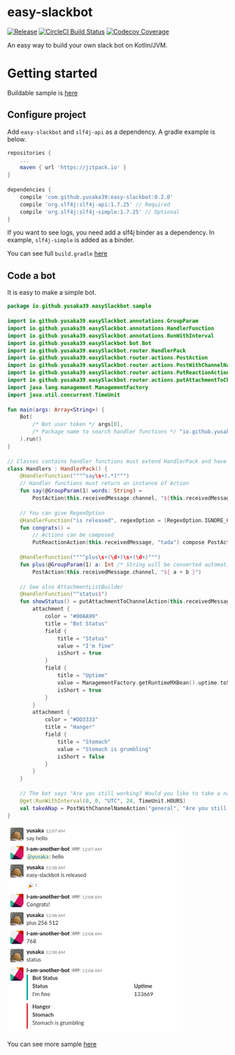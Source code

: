 # easy-slackbot
 [![Release](https://img.shields.io/jitpack/v/yusaka39/easy-slackbot.svg)](https://jitpack.io/#yusaka39/easy-slackbot)
[![CircleCI Build Status](https://img.shields.io/circleci/project/github/yusaka39/easy-slackbot/master.svg)](https://circleci.com/gh/yusaka39/easy-slackbot)
[![Codecov Coverage](https://img.shields.io/codecov/c/github/yusaka39/easy-slackbot/develop.svg)](https://codecov.io/gh/yusaka39/easy-slackbot)

An easy way to build your own slack bot on Kotlin/JVM.

# Getting started
Buildable sample is [here](./sample)

## Configure project
Add `easy-slackbot` and `slf4j-api` as a dependency. A gradle example is below.

```gradle
repositories {
    ...
    maven { url 'https://jitpack.io' }
}

dependencies {
    compile 'com.github.yusaka39:easy-slackbot:0.2.0'
    compile 'org.slf4j:slf4j-api:1.7.25' // Required
    compile 'org.slf4j:slf4j-simple:1.7.25' // Optional
}
```

If you want to see logs, you need add a slf4j binder as a dependency. In example, `slf4j-simple` is added as a binder.

You can see full `build.gradle` [here](./sample/build.gradle)

## Code a bot
It is easy to make a simple bot.

```kotlin
package io.github.yusaka39.easySlackbot.sample

import io.github.yusaka39.easySlackbot.annotations.GroupParam
import io.github.yusaka39.easySlackbot.annotations.HandlerFunction
import io.github.yusaka39.easySlackbot.annotations.RunWithInterval
import io.github.yusaka39.easySlackbot.bot.Bot
import io.github.yusaka39.easySlackbot.router.HandlerPack
import io.github.yusaka39.easySlackbot.router.actions.PostAction
import io.github.yusaka39.easySlackbot.router.actions.PostWithChannelNameAction
import io.github.yusaka39.easySlackbot.router.actions.PutReactionAction
import io.github.yusaka39.easySlackbot.router.actions.putAttachmentToChannelAction
import java.lang.management.ManagementFactory
import java.util.concurrent.TimeUnit

fun main(args: Array<String>) {
    Bot(
        /* Bot user token */ args[0],
        /* Package name to search handler functions */ "io.github.yusaka39.easySlackbot.sample"
    ).run()
}

// Classes contains handler functions must extend HandlerPack and have a primary constructor without arguments
class Handlers : HandlerPack() {
    @HandlerFunction("""^say\s+(.*)""")
    // Handler functions must return an instance of Action
    fun say(@GroupParam(1) words: String) =
        PostAction(this.receivedMessage.channel, "${this.receivedMessage.user.replyString}: $words")
    
    // You can give RegexOption
    @HandlerFunction("is released", regexOption = [RegexOption.IGNORE_CASE])
    fun congrats() =
        // Actions can be composed
        PutReactionAction(this.receivedMessage, "tada") compose PostAction(this.receivedMessage.channel, "Congrats!")

    @HandlerFunction("""^plus\s+(\d+)\s+(\d+)""")
    fun plus(@GroupParam(1) a: Int /* String will be converted automatically */, @GroupParam(2) b: Int) = 
        PostAction(this.receivedMessage.channel, "${ a + b }")

    // See also AttachmentListBuilder
    @HandlerFunction("^status$")
    fun showStatus() = putAttachmentToChannelAction(this.receivedMessage.channel) {
        attachment {
            color = "#00AA99"
            title = "Bot Status"
            field {
                title = "Status"
                value = "I'm fine"
                isShort = true
            }
            field {
                title = "Uptime"
                value = ManagementFactory.getRuntimeMXBean().uptime.toString()
                isShort = true
            }
        }
        attachment {
            color = "#DD3333"
            title = "Hanger"
            field {
                title = "Stomach"
                value = "Stomach is grumbling"
                isShort = false
            }
        }
    }

    // The bot says "Are you still working? Would you like to take a nap?" every 00:00 UTC
    @get:RunWithInterval(0, 0, "UTC", 24, TimeUnit.HOURS)
    val takeANap = PostWithChannelNameAction("general", "Are you still working? Would you like to take a nap?")
}
```

<img src="./doc/screenshot.png" width="400" />

You can see more sample [here](./sample/src/main/kotlin/io/github/yusaka39/easySlackbot/sample/Main.kt)
